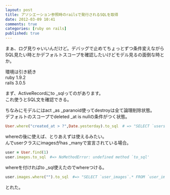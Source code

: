 ```yaml
---
layout: post
title: アソシエーション参照時のrailsで発行されるSQLを取得
date: 2012-03-09 10:41
comments: true
categories: [ruby on rails]
published: true
---
```




まぁ、ログ見りゃいいんだけど。デバッグで止めてちょっとずつ条件変えながらSQL見たい時とかデフォルトスコープを確認したいけどモデル見るの面倒な時とか。  
  
  
環境は引き続き  
ruby 1.9.2  
rails 3.0.5  
  
  
まず、ActiveRecordにto  _sqlってのがあります。  
これ使うとSQL文を確認できる。  
  
ちなみにモデルにはact  _as  _paranoid使ってdestroyは全て論理削除状態。  
デフォルトのスコープでdeleted  _at is nullの条件がつく状態。  

``` ruby
User.where("created_at > ?",Date.yesterday).to_sql　# => "SELECT `users`.* FROM `users` WHERE (users.deleted_at IS NULL) AND (created_at > '2012-03-08')"
```

  
  
whereの後に使えば、とりあえずは使えるみたい。  
んでuserクラスにimagesがhas  _manyで宣言されている場合。  

``` ruby
user = User.find(1)
user.images.to_sql　#=> NoMethodError: undefined method `to_sql'
```

  
whereを付ければto  _sql使えたのでwhereつける。  

``` ruby
user.images.where("").to_sql　#=> "SELECT `user_images`.* FROM `user_images` WHERE (user_images.deleted_at IS NULL) AND (`user_images`.user_id = 1) ORDER BY position ASC, `sequence` ASC"
```

  
とれた。


